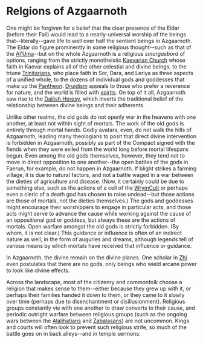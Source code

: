 # Relgions of Azgaarnoth
One might be forgiven for a belief that the clear presence of the Eldar (before their Fall) would lead to a nearly-universal worship of the beings that--literally--gave life to well over half the sentient beings in Azgaarnoth. The Eldar do figure prominently in some religious thought--such as that of the [Al'Uma](./AlUma.md)--but on the whole Azgaarnoth is a religious *smorgasbord* of options, ranging from the strictly monotheistic [Kaevarian Church](./KaevarianChurch.md) whose faith in Kaevar explains all of the other celestial and divine beings, to the triune [Trinitarians](./Trinitarian.md), who place faith in Sor, Dara, and Leriya as three aspects of a unified whole, to the dozens of individual gods and goddesses that make up the [Pantheon](./Pantheon.md). [Druidism](./Druidism.md) appeals to those who prefer a reverence for nature, and the world is filled with [spirits](./Spirits.md). On top of it all, Azgaarnoth saw rise to the [Dailish Heresy](Dail.md), which inverts the traditional belief of the relationship between divine beings and their adherents.

Unlike other realms, the old gods do not openly war in the heavens with one another, at least not within sight of mortals. The work of the old gods is entirely through mortal hands. Godly avatars, even, do not walk the hills of Azgaarnoth, leading many theologians to posit that direct divine intervention is forbidden in Azgaarnoth, possibly as part of the Compact signed with the fiends when they were exiled from the world long before mortal lifespans begun. Even among the old gods themselves, however, they tend not to move in direct opposition to one another--the open battles of the gods in Faerun, for example, do not happen in Azgaarnoth. If blight strikes a farming village, it is due to natural factors, and not a battle waged in a war between the dieties of agriculture and disease. (Now, it certainly could be due to something else, such as the actions of a cell of the [WrymCult](/Organizations/CultOfTheWyrm.md) or perhaps even a cleric of a death god has chosen to raise undead--but those actions are those of mortals, not the dieties themselves.) The gods and goddesses might encourage their worshippers to engage in particular acts, and those acts might serve to advance the cause while working against the cause of an oppositional god or goddess, but always these are the actions of mortals. Open warfare amongst the old gods is strictly forbidden. (By whom, it is not clear.) This guidance or influence is often of an indirect nature as well, in the form of auguries and dreams, although legends tell of various means by which mortals have received that influence or guidance. 

In Azgaarnoth, the divine remain on the divine planes. One scholar in [Zhi](../Nations/Zhi.md) even postulates that there are no gods, only beings who wield arcane power to look like divine effects.

Across the landscape, most of the citizenry and commonfolk choose a religion that makes sense to them--either because they grew up with it, or perhaps their families handed it down to them, or they came to it slowly over time (perhaps due to disenchantment or disillusionment). Religious groups constantly vie with one another to draw converts to their cause, and periodic outright warfare between religious groups (such as the ongoing wars between the [Alalihatians](../Nations/Alalihat.md) and [Zabalasans](../Nations/Zabalasa.md)) are not uncommon. Kings and courts will often look to prevent such religious strife, so much of the battle goes on in back alleys--and in temple sermons.



